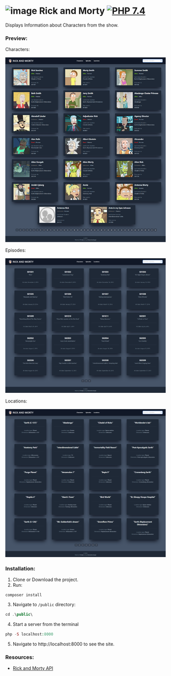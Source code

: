 # <img src="https://shorturl.at/rtJNP" width=50 height=50% alt="image"> Rick and Morty [![PHP 7.4](https://img.shields.io/badge/PHP-7.4-grey?labelColor=777BB4)](https://www.php.net/)

Displays Information about Characters from the show.

### Preview:

Characters: <br><br>
<img src="characters.png" alt="characters">

Episodes: <br><br>
<img src="episodes.png" alt="episodes">

Locations: <br><br>
<img src="locations.png" alt="locations">

### Installation:

1. Clone or Download the project.
2. Run:
````
composer install
````

3. Navigate to `/public` directory:
````php
cd .\public\
````
4. Start a server from the terminal
```php
php -S localhost:8000
```


5. Navigate to http://localhost:8000 to see the site.

### Resources:

* [Rick and Morty API](https://rickandmortyapi.com/documentation/)




